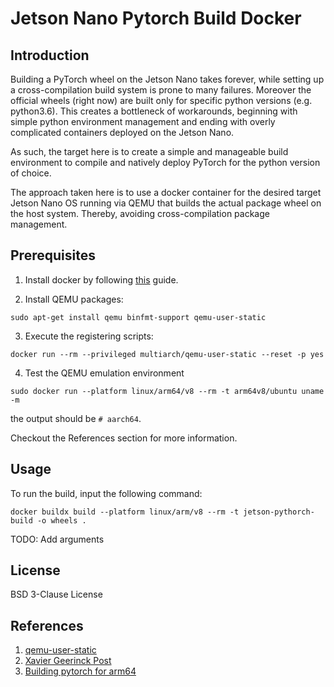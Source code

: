 # Jetson Nano Pytorch Build Docker

## Introduction

Building a PyTorch wheel on the Jetson Nano takes forever, while setting up a cross-compilation build system is prone to many failures. Moreover the official wheels (right now) are built only for specific python versions (e.g. python3.6). This creates a bottleneck of workarounds, beginning with simple python environment management and ending with overly complicated containers deployed on the Jetson Nano.

As such, the target here is to create a simple and manageable build environment to compile and natively deploy PyTorch for the python version of choice.

The approach taken here is to use a docker container for the desired target Jetson Nano OS running via QEMU that builds the actual package wheel on the host system. Thereby, avoiding cross-compilation package management.

## Prerequisites

1. Install docker by following [this](https://docs.docker.com/engine/install/ubuntu/) guide.

2. Install QEMU packages:

  ```
  sudo apt-get install qemu binfmt-support qemu-user-static
  ```
3. Execute the registering scripts:
  ```
  docker run --rm --privileged multiarch/qemu-user-static --reset -p yes
  ```
4. Test the QEMU emulation environment

  ```
  sudo docker run --platform linux/arm64/v8 --rm -t arm64v8/ubuntu uname -m
  ```
the output should be `# aarch64`.

Checkout the References section for more information.

## Usage

To run the build, input the following command:
  ```
  docker buildx build --platform linux/arm/v8 --rm -t jetson-pythorch-build -o wheels .
  ```
TODO: Add arguments



## License

BSD 3-Clause License

## References
1. [qemu-user-static](https://github.com/multiarch/qemu-user-static)
2. [Xavier Geerinck Post](https://xaviergeerinck.com/post/2021/11/25/infrastructure-nvidia-ai-nvidia-building-pytorch)
3. [Building pytorch for arm64](https://github.com/soerensen3/buildx-pytorch-jetson)
